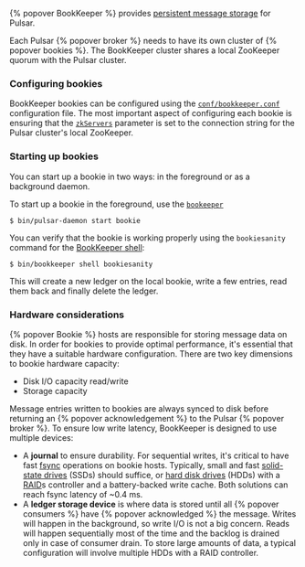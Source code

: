 {% popover BookKeeper %} provides [persistent message storage](../../getting-started/ConceptsAndArchitecture#persistent-storage) for Pulsar.

Each Pulsar {% popover broker %} needs to have its own cluster of {% popover bookies %}. The BookKeeper cluster shares a local ZooKeeper quorum with the Pulsar cluster.

### Configuring bookies

BookKeeper bookies can be configured using the [`conf/bookkeeper.conf`](../../reference/Configuration#bookkeeper) configuration file. The most important aspect of configuring each bookie is ensuring that the [`zkServers`](../../reference/Configuration#bookkeeper-zkServers) parameter is set to the connection string for the Pulsar cluster's local ZooKeeper.

### Starting up bookies

You can start up a bookie in two ways: in the foreground or as a background daemon.

To start up a bookie in the foreground, use the [`bookeeper`](../../reference/CliTools#bookkeeper)

```shell
$ bin/pulsar-daemon start bookie
```

You can verify that the bookie is working properly using the `bookiesanity` command for the [BookKeeper shell](../../reference/CliTools#bookkeeper-shell):

```shell
$ bin/bookkeeper shell bookiesanity
```

This will create a new ledger on the local bookie, write a few entries, read them back and finally delete the ledger.

### Hardware considerations

{% popover Bookie %} hosts are responsible for storing message data on disk. In order for bookies to provide optimal performance, it's essential that they have a suitable hardware configuration. There are two key dimensions to bookie hardware capacity:

* Disk I/O capacity read/write
* Storage capacity

Message entries written to bookies are always synced to disk before returning an {% popover acknowledgement %} to the Pulsar {% popover broker %}. To ensure low write latency, BookKeeper is
designed to use multiple devices:

* A **journal** to ensure durability. For sequential writes, it's critical to have fast [fsync](https://linux.die.net/man/2/fsync) operations on bookie hosts. Typically, small and fast [solid-state drives](https://en.wikipedia.org/wiki/Solid-state_drive) (SSDs) should suffice, or [hard disk drives](https://en.wikipedia.org/wiki/Hard_disk_drive) (HDDs) with a [RAID](https://en.wikipedia.org/wiki/RAID)s controller and a battery-backed write cache. Both solutions can reach fsync latency of ~0.4 ms.
* A **ledger storage device** is where data is stored until all {% popover consumers %} have {% popover acknowledged %} the message. Writes will happen in the background, so write I/O is not a big concern. Reads will happen sequentially most of the time and the backlog is drained only in case of consumer drain. To store large amounts of data, a typical configuration will involve multiple HDDs with a RAID controller.
